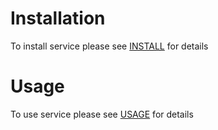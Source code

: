 # Installation

To install service please see [INSTALL](./INSTALL.md) for details

# Usage

To use service please see [USAGE](./USAGE.md) for details